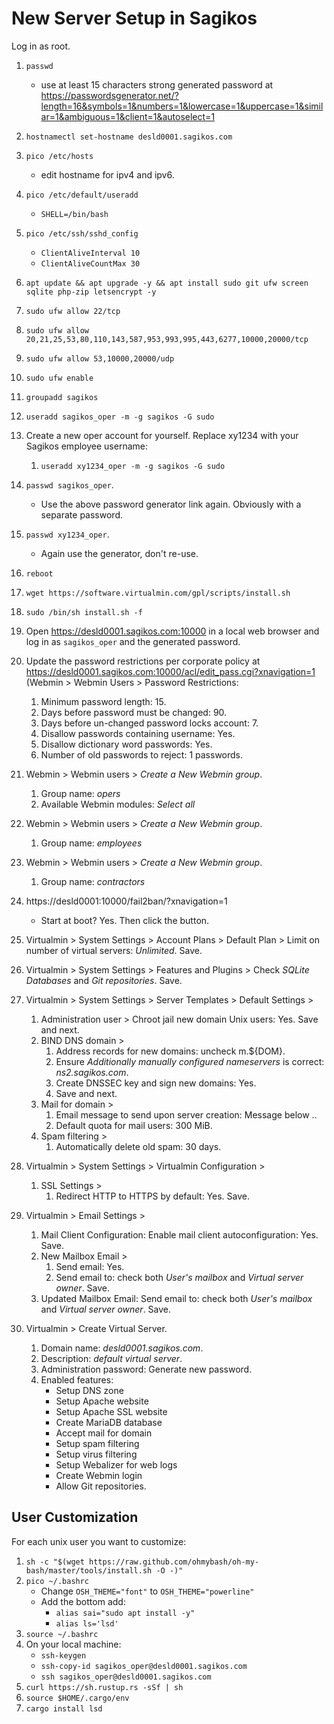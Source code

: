 # New Server Setup in Sagikos
Log in as root.
1. ``passwd``
      * use at least 15 characters strong generated password at https://passwordsgenerator.net/?length=16&symbols=1&numbers=1&lowercase=1&uppercase=1&similar=1&ambiguous=1&client=1&autoselect=1

1. ``hostnamectl set-hostname desld0001.sagikos.com``
1. ``pico /etc/hosts``
      * edit hostname for ipv4 and ipv6.     
1. ``pico /etc/default/useradd``
      * ``SHELL=/bin/bash``
1. ``pico /etc/ssh/sshd_config``
      * ``ClientAliveInterval 10``
      * ``ClientAliveCountMax 30``
3. ``apt update && apt upgrade -y && apt install sudo git ufw screen sqlite php-zip letsencrypt -y``
12. ``sudo ufw allow 22/tcp``
13. ``sudo ufw allow 20,21,25,53,80,110,143,587,953,993,995,443,6277,10000,20000/tcp``
14. ``sudo ufw allow 53,10000,20000/udp``
15. ``sudo ufw enable``
16. ``groupadd sagikos``
17. ``useradd sagikos_oper -m -g sagikos -G sudo``
18. Create a new oper account for yourself. Replace xy1234 with your Sagikos employee username:
     1. ``useradd xy1234_oper -m -g sagikos -G sudo``
20. ``passwd sagikos_oper``. 
      * Use the above password generator link again. Obviously with a separate password.
21. ``passwd xy1234_oper``. 
     * Again use the generator, don't re-use.       
23. ``reboot``
28. ``wget https://software.virtualmin.com/gpl/scripts/install.sh``
29. ``sudo /bin/sh install.sh -f``
30. Open https://desld0001.sagikos.com:10000 in a local web browser and log in as ``sagikos_oper`` and the generated password.
31. Update the password restrictions per corporate policy at https://desld0001.sagikos.com:10000/acl/edit_pass.cgi?xnavigation=1 (Webmin > Webmin Users > Password Restrictions:
     1.  Minimum password length: 15.
     2.  Days before password must be changed: 90.
     3.  Days before un-changed password locks account: 7.
     4.  Disallow passwords containing username: Yes.
     5.  Disallow dictionary word passwords: Yes.
     6.  Number of old passwords to reject: 1 passwords.
32. Webmin > Webmin users > *Create a New Webmin group*.
     1. Group name: *opers*
     2. Available Webmin modules: *Select all*
33. Webmin > Webmin users > *Create a New Webmin group*.
     1. Group name: *employees*
34. Webmin > Webmin users > *Create a New Webmin group*.
     1. Group name: *contractors*
35. https://desld0001:10000/fail2ban/?xnavigation=1
     * Start at boot? Yes. Then click the button.
36. Virtualmin > System Settings > Account Plans > Default Plan > Limit on number of virtual servers: *Unlimited*. Save.
37. Virtualmin > System Settings > Features and Plugins > Check *SQLite Databases* and *Git repositories*. Save.
38. Virtualmin > System Settings > Server Templates > Default Settings > 
     1. Administration user > Chroot jail new domain Unix users: Yes. Save and next.
     2. BIND DNS domain > 
          1. Address records for new domains: uncheck m.${DOM}.
          2. Ensure *Additionally manually configured nameservers* is correct: *ns2.sagikos.com*.
          3. Create DNSSEC key and sign new domains: Yes. 
          4. Save and next.
     3. Mail for domain >
          1. Email message to send upon server creation: Message below ..
          2. Default quota for mail users: 300 MiB.
     4. Spam filtering >
          1. Automatically delete old spam: 30 days.
39. Virtualmin > System Settings > Virtualmin Configuration >
     1. SSL Settings >
          1. Redirect HTTP to HTTPS by default: Yes. Save.
40. Virtualmin > Email Settings > 
     1. Mail Client Configuration: Enable mail client autoconfiguration: Yes. Save.
     2. New Mailbox Email > 
          1. Send email: Yes.
          2. Send email to: check both *User's mailbox* and *Virtual server owner*. Save.
     3. Updated Mailbox Email: Send email to: check both *User's mailbox* and *Virtual server owner*. Save.

41. Virtualmin > Create Virtual Server.
     1. Domain name: *desld0001.sagikos.com*.
     2. Description: *default virtual server*.
     3. Administration password: Generate new password.
     4. Enabled features:
          * Setup DNS zone
          * Setup Apache website
          * Setup Apache SSL website
          * Create MariaDB database
          * Accept mail for domain
          * Setup spam filtering
          * Setup virus filtering
          * Setup Webalizer for web logs
          * Create Webmin login
          * Allow Git repositories.

## User Customization
For each unix user you want to customize:
1. ``sh -c "$(wget https://raw.github.com/ohmybash/oh-my-bash/master/tools/install.sh -O -)"``
1. ``pico ~/.bashrc``
     * Change ``OSH_THEME="font"`` to ``OSH_THEME="powerline"`` 
     * Add the bottom add:
          * ``alias sai="sudo apt install -y"``
          * ``alias ls='lsd'``
1. ``source ~/.bashrc``
24. On your local machine:
     * ``ssh-keygen``      
     * ``ssh-copy-id sagikos_oper@desld0001.sagikos.com``
     * ``ssh sagikos_oper@desld0001.sagikos.com``
30. ``curl https://sh.rustup.rs -sSf | sh``
31. ``source $HOME/.cargo/env``
32. ``cargo install lsd``

